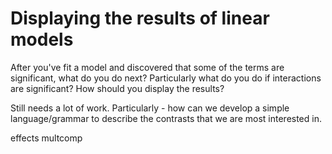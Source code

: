 Displaying the results of linear models
=======================================

After you've fit a model and discovered that some of the terms are significant, what do you do next? Particularly what do you do if interactions are significant? How should you display the results?

Still needs a lot of work.  Particularly - how can we develop a simple language/grammar to describe the contrasts that we are most interested in.

effects
multcomp

